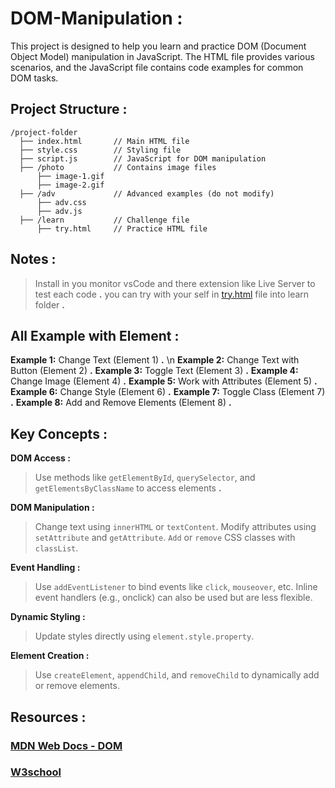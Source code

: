 # DOM-Manipulation :
This project is designed to help you learn and practice DOM (Document Object Model) manipulation in JavaScript. 
The HTML file provides various scenarios, and the JavaScript file contains code examples for common DOM tasks.


## Project Structure :

```arduino
/project-folder
  ├── index.html       // Main HTML file
  ├── style.css        // Styling file
  ├── script.js        // JavaScript for DOM manipulation
  ├── /photo           // Contains image files
      ├── image-1.gif
      ├── image-2.gif
  ├── /adv             // Advanced examples (do not modify)
      ├── adv.css
      ├── adv.js
  ├── /learn           // Challenge file
      ├── try.html     // Practice HTML file
```

## Notes :

> Install in you monitor vsCode and there extension like Live Server to test each code **.**
> you can try with your self in [try.html](./learn/try.html) file into learn folder **.**

## All Example with Element :

**Example 1:** Change Text (Element 1) **.** \n
**Example 2:** Change Text with Button (Element 2) **.**
**Example 3:** Toggle Text (Element 3) **.**
**Example 4:** Change Image (Element 4) **.**
**Example 5:** Work with Attributes (Element 5) **.**
**Example 6:** Change Style (Element 6) **.**
**Example 7:** Toggle Class (Element 7) **.**
**Example 8:** Add and Remove Elements (Element 8) **.**

## Key Concepts :

**DOM Access :**

 > Use methods like `getElementById`, `querySelector`, and `getElementsByClassName` to access elements **.**

**DOM Manipulation :**

> Change text using `innerHTML` or `textContent`.
> Modify attributes using `setAttribute` and `getAttribute`.
> `Add` or `remove` CSS classes with `classList`.

**Event Handling :**

> Use `addEventListener` to bind events like `click`, `mouseover`, etc.
> Inline event handlers (e.g., onclick) can also be used but are less flexible.

**Dynamic Styling :**

> Update styles directly using `element.style.property`.

**Element Creation :**

> Use `createElement`, `appendChild`, and `removeChild` to dynamically add or remove elements.



## Resources :

### [MDN Web Docs - DOM](https://developer.mozilla.org/en-US/docs/Web/API/Document_Object_Model)
### [W3school](https://www.w3schools.com/howto/)
